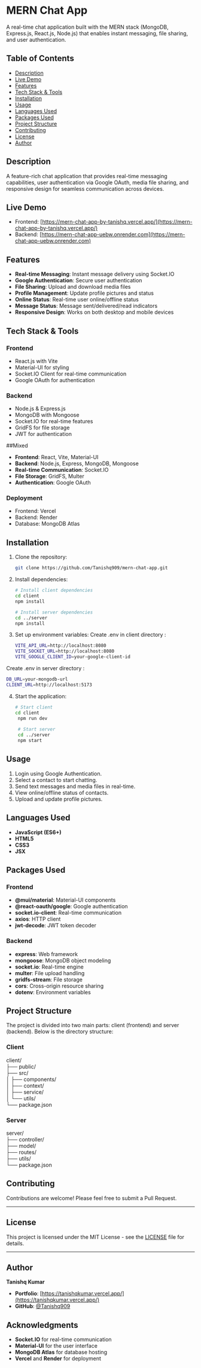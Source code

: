 # MERN Chat App
A real-time chat application built with the MERN stack (MongoDB, Express.js, React.js, Node.js) that enables instant messaging, file sharing, and user authentication.



## Table of Contents
- [Description](#description)
- [Live Demo](#live-demo)
- [Features](#features)
- [Tech Stack & Tools](#tech-stack--tools)
- [Installation](#installation)
- [Usage](#usage)
- [Languages Used](#languages-used)
- [Packages Used](#packages-used)
- [Project Structure](#project-structure)
- [Contributing](#contributing)
- [License](#license)
- [Author](#author)


## Description
A feature-rich chat application that provides real-time messaging capabilities, user authentication via Google OAuth, media file sharing, and responsive design for seamless communication across devices.

## Live Demo
- Frontend: [https://mern-chat-app-by-tanishq.vercel.app/](https://mern-chat-app-by-tanishq.vercel.app/)
- Backend: [https://mern-chat-app-uebw.onrender.com](https://mern-chat-app-uebw.onrender.com)

## Features
- **Real-time Messaging**: Instant message delivery using Socket.IO
- **Google Authentication**: Secure user authentication
- **File Sharing**: Upload and download media files
- **Profile Management**: Update profile pictures and status
- **Online Status**: Real-time user online/offline status
- **Message Status**: Message sent/delivered/read indicators
- **Responsive Design**: Works on both desktop and mobile devices

## Tech Stack & Tools
### Frontend
- React.js with Vite
- Material-UI for styling
- Socket.IO Client for real-time communication
- Google OAuth for authentication

### Backend
- Node.js & Express.js
- MongoDB with Mongoose
- Socket.IO for real-time features
- GridFS for file storage
- JWT for authentication

##Mixed
- **Frontend**: React, Vite, Material-UI
- **Backend**: Node.js, Express, MongoDB, Mongoose
- **Real-time Communication**: Socket.IO
- **File Storage**: GridFS, Multer
- **Authentication**: Google OAuth

### Deployment
- Frontend: Vercel
- Backend: Render
- Database: MongoDB Atlas

## Installation

1. Clone the repository:
   ```sh
   git clone https://github.com/Tanishq909/mern-chat-app.git

2. Install dependencies:
   ```sh
   # Install client dependencies
   cd client
   npm install

   # Install server dependencies
   cd ../server
   npm install

3. Set up environment variables:
Create .env in client directory :
   ```sh
   VITE_API_URL=http://localhost:8080
   VITE_SOCKET_URL=http://localhost:8080
   VITE_GOOGLE_CLIENT_ID=your-google-client-id
Create .env in server directory :
   ```sh
   DB_URL=your-mongodb-url
   CLIENT_URL=http://localhost:5173 
   ```

4. Start the application:
   ```sh
   # Start client
   cd client
    npm run dev
    
    # Start server
    cd ../server
    npm start
    ```

## Usage

1. Login using Google Authentication.  
2. Select a contact to start chatting.  
3. Send text messages and media files in real-time.  
4. View online/offline status of contacts.  
5. Upload and update profile pictures.  

## Languages Used

- **JavaScript (ES6+)**  
- **HTML5**  
- **CSS3**  
- **JSX**  

## Packages Used

### Frontend
- **@mui/material**: Material-UI components  
- **@react-oauth/google**: Google authentication  
- **socket.io-client**: Real-time communication  
- **axios**: HTTP client  
- **jwt-decode**: JWT token decoder  

### Backend
- **express**: Web framework  
- **mongoose**: MongoDB object modeling  
- **socket.io**: Real-time engine  
- **multer**: File upload handling  
- **gridfs-stream**: File storage  
- **cors**: Cross-origin resource sharing  
- **dotenv**: Environment variables  

## Project Structure
The project is divided into two main parts: client (frontend) and server (backend). Below is the directory structure:
### Client
client/ <br>
  ├── public/                  <br>
  ├── src/                      <br>
  │   ├── components/           <br>
  │   ├── context/             <br>
  │   ├── service/           <br>
  │   └── utils/           <br>
  └── package.json          <br>

### Server
server/ <br>
  ├── controller/           <br>
  ├── model/               <br>
  ├── routes/              <br>
  ├── utils/                <br>
  └── package.json          <br>

## Contributing

Contributions are welcome! Please feel free to submit a Pull Request.

---

## License

This project is licensed under the MIT License - see the [LICENSE](LICENSE) file for details.

---

## Author

**Tanishq Kumar**  

- **Portfolio**: [https://tanishqkumar.vercel.app/](https://tanishqkumar.vercel.app/)  
- **GitHub**: [@Tanishq909](https://github.com/Tanishq909)


## Acknowledgments

- **Socket.IO** for real-time communication  
- **Material-UI** for the user interface  
- **MongoDB Atlas** for database hosting  
- **Vercel** and **Render** for deployment  

